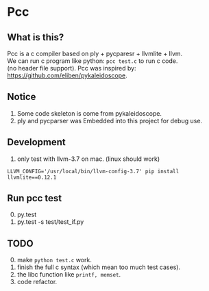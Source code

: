 Pcc
====================

What is this?
--------------------
Pcc is a c compiler based on ply + pycparesr + llvmlite + llvm.   
We can run c program like python: `pcc test.c` to run c code.  
(no header file support).
Pcc was inspired by: https://github.com/eliben/pykaleidoscope. 

Notice
--------------------
1. Some code skeleton is come from pykaleidoscope.  
2. ply and pycparser was Embedded into this project for debug use.  

Development 
--------------------

1. only test with llvm-3.7 on mac. (linux should work)
   
`LLVM_CONFIG='/usr/local/bin/llvm-config-3.7' pip install llvmlite==0.12.1`

Run pcc test
--------------------
0. py.test
1. py.test -s test/test_if.py

TODO
--------------------
0. make `python test.c` work.
1. finish the full c syntax (which mean too much test cases).
2. the libc function like `printf, memset`.
3. code refactor.


